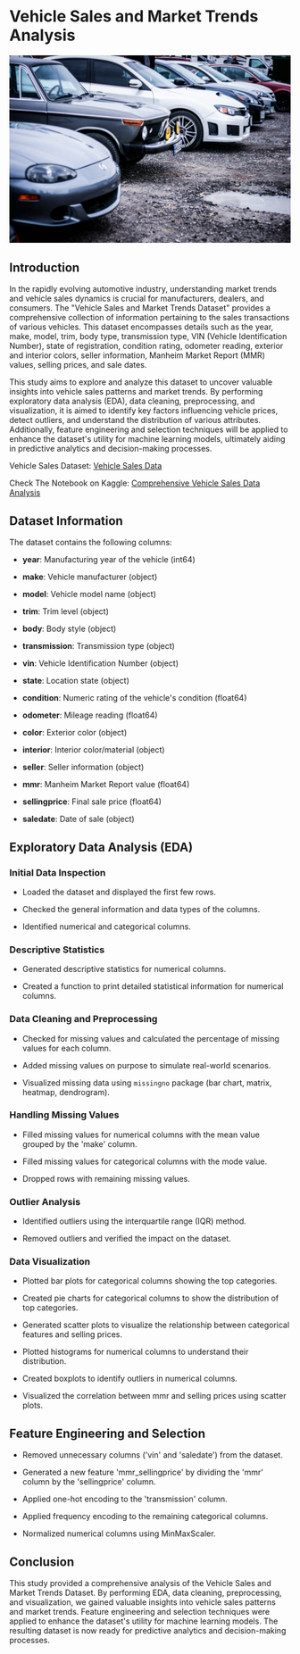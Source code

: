 # Vehicle Sales and Market Trends Analysis
![Vehicle Sales Analysis](images/cars.jpg)
## Introduction
In the rapidly evolving automotive industry, understanding market trends and vehicle sales dynamics is crucial for manufacturers, dealers, and consumers. The "Vehicle Sales and Market Trends Dataset" provides a comprehensive collection of information pertaining to the sales transactions of various vehicles. This dataset encompasses details such as the year, make, model, trim, body type, transmission type, VIN (Vehicle Identification Number), state of registration, condition rating, odometer reading, exterior and interior colors, seller information, Manheim Market Report (MMR) values, selling prices, and sale dates.

This study aims to explore and analyze this dataset to uncover valuable insights into vehicle sales patterns and market trends. By performing exploratory data analysis (EDA), data cleaning, preprocessing, and visualization, it is aimed to identify key factors influencing vehicle prices, detect outliers, and understand the distribution of various attributes. Additionally, feature engineering and selection techniques will be applied to enhance the dataset's utility for machine learning models, ultimately aiding in predictive analytics and decision-making processes.

Vehicle Sales Dataset: [Vehicle Sales Data](https://www.kaggle.com/datasets/syedanwarafridi/vehicle-sales-data)

Check The Notebook on Kaggle: [Comprehensive Vehicle Sales Data Analysis](https://www.kaggle.com/code/yigitcanakcay/comprehensive-vehicle-sales-data-analysis)

## Dataset Information
The dataset contains the following columns:
-  **year**: Manufacturing year of the vehicle (int64)

-  **make**: Vehicle manufacturer (object)

-  **model**: Vehicle model name (object)

-  **trim**: Trim level (object)

-  **body**: Body style (object)

-  **transmission**: Transmission type (object)

-  **vin**: Vehicle Identification Number (object)

-  **state**: Location state (object)

-  **condition**: Numeric rating of the vehicle's condition (float64)

-  **odometer**: Mileage reading (float64)

-  **color**: Exterior color (object)

-  **interior**: Interior color/material (object)

-  **seller**: Seller information (object)

-  **mmr**: Manheim Market Report value (float64)

-  **sellingprice**: Final sale price (float64)

-  **saledate**: Date of sale (object)

  

## Exploratory Data Analysis (EDA)

  

### Initial Data Inspection

  

- Loaded the dataset and displayed the first few rows.

- Checked the general information and data types of the columns.

- Identified numerical and categorical columns.

  

### Descriptive Statistics

  

- Generated descriptive statistics for numerical columns.

- Created a function to print detailed statistical information for numerical columns.

  

### Data Cleaning and Preprocessing

  

- Checked for missing values and calculated the percentage of missing values for each column.

- Added missing values on purpose to simulate real-world scenarios.

- Visualized missing data using `missingno` package (bar chart, matrix, heatmap, dendrogram).

  

### Handling Missing Values

  

- Filled missing values for numerical columns with the mean value grouped by the 'make' column.

- Filled missing values for categorical columns with the mode value.

- Dropped rows with remaining missing values.

  

### Outlier Analysis

  

- Identified outliers using the interquartile range (IQR) method.

- Removed outliers and verified the impact on the dataset.

  

### Data Visualization

  

- Plotted bar plots for categorical columns showing the top categories.

- Created pie charts for categorical columns to show the distribution of top categories.

- Generated scatter plots to visualize the relationship between categorical features and selling prices.

- Plotted histograms for numerical columns to understand their distribution.

- Created boxplots to identify outliers in numerical columns.

- Visualized the correlation between mmr and selling prices using scatter plots.

  

## Feature Engineering and Selection

  

- Removed unnecessary columns ('vin' and 'saledate') from the dataset.

- Generated a new feature 'mmr_sellingprice' by dividing the 'mmr' column by the 'sellingprice' column.

- Applied one-hot encoding to the 'transmission' column.

- Applied frequency encoding to the remaining categorical columns.

- Normalized numerical columns using MinMaxScaler.

  

## Conclusion

  

This study provided a comprehensive analysis of the Vehicle Sales and Market Trends Dataset. By performing EDA, data cleaning, preprocessing, and visualization, we gained valuable insights into vehicle sales patterns and market trends. Feature engineering and selection techniques were applied to enhance the dataset's utility for machine learning models. The resulting dataset is now ready for predictive analytics and decision-making processes.
